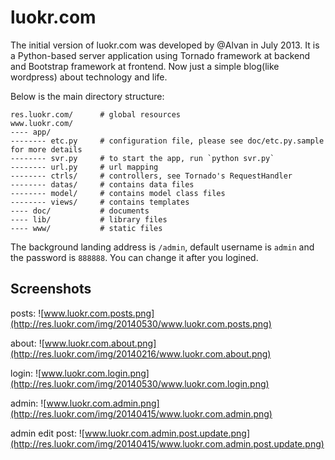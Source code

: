 luokr.com
=========

The initial version of luokr.com was developed by @Alvan in July 2013. It is a Python-based server application using Tornado framework at backend and Bootstrap framework at frontend.
Now just a simple blog(like wordpress) about technology and life.


Below is the main directory structure:

    res.luokr.com/      # global resources
    www.luokr.com/
    ---- app/
    -------- etc.py     # configuration file, please see doc/etc.py.sample for more details
    -------- svr.py     # to start the app, run `python svr.py`
    -------- url.py     # url mapping
    -------- ctrls/     # controllers, see Tornado's RequestHandler
    -------- datas/     # contains data files
    -------- model/     # contains model class files
    -------- views/     # contains templates
    ---- doc/           # documents
    ---- lib/           # library files
    ---- www/           # static files


The background landing address is `/admin`, default username is `admin` and the password is `888888`.
You can change it after you logined.

Screenshots
-----------

posts:
![www.luokr.com.posts.png](http://res.luokr.com/img/20140530/www.luokr.com.posts.png)

about:
![www.luokr.com.about.png](http://res.luokr.com/img/20140216/www.luokr.com.about.png)

login:
![www.luokr.com.login.png](http://res.luokr.com/img/20140530/www.luokr.com.login.png)

admin:
![www.luokr.com.admin.png](http://res.luokr.com/img/20140415/www.luokr.com.admin.png)

admin edit post:
![www.luokr.com.admin.post.update.png](http://res.luokr.com/img/20140415/www.luokr.com.admin.post.update.png)

